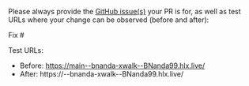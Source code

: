 Please always provide the [GitHub issue(s)](../issues) your PR is for, as well as test URLs where your change can be observed (before and after):

Fix #<gh-issue-id>

Test URLs:
- Before: https://main--bnanda-xwalk--BNanda99.hlx.live/
- After: https://<branch>--bnanda-xwalk--BNanda99.hlx.live/
